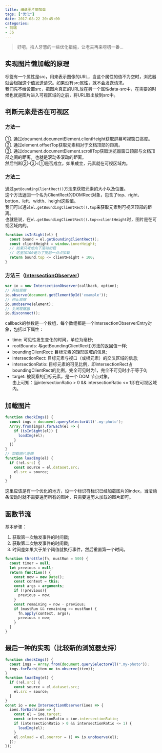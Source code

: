 ```yaml
---
title: 细说图片懒加载
tags: ["优化"]
date: 2017-08-22 20:45:00
categories:
- 前端
- JS
---
```

> 好吧，拾人牙慧的一些优化措施，让老夫再来唠叨一番...

<!-- more -->
## 实现图片懒加载的原理
<img>标签有一个属性是src，用来表示图像的URL，当这个属性的值不为空时，浏览器就会根据这个值发送请求。如果没有src属性，就不会发送请求。  
我们先不给<img>设置src，把图片真正的URL放在另一个属性data-src中，在需要的时候也就是图片进入可视区域的之前，将URL取出放到src中。

## 判断元素是否在可视区
### 方法一
①. 通过document.documentElement.clientHeight获取屏幕可视窗口高度。  
②. 通过element.offsetTop获取元素相对于文档顶部的距离。  
③. 通过document.documentElement.scrollTop获取浏览器窗口顶部与文档顶部之间的距离，也就是滚动条滚动的距离。  
然后判断②-③<①是否成立，如果成立，元素就在可视区域内。

### 方法二
通过`getBoundingClientRect()`方法来获取元素的大小以及位置。  
这个方法返回一个名为ClientRect的DOMRect对象，包含了top、right、botton、left、width、height这些值。  
我们可以通过`el.getBoundingClientRect().top`来获取元素到可视区顶部的距离。  
也就是说，在`el.getBoundingClientRect().top<=clientHeight`时，图片是在可视区域内的。  
```js
function isInSight(el) {
  const bound = el.getBoundingClientRect();
  const clientHeight = window.innerHeight;
  // 如果只考虑向下滚动加载
  // 这里加100是为了提前一点点加载
  return bound.top <= clientHeight + 100;
}
```

### 方法三（[IntersectionObserver](http://www.ruanyifeng.com/blog/2016/11/intersectionobserver_api.html)）
```js
var io = new IntersectionObserver(callback, option);
// 开始观察
io.observe(document.getElementById('example'));
// 停止观察
io.unobserve(element);
// 关闭观察器
io.disconnect();
```
callback的参数是一个数组，每个数组都是一个IntersectionObserverEntry对象，包括以下属性：
- time: 可见性发生变化的时间，单位为毫秒;  
- rootBounds: 与getBoundingClientRect()方法的返回值一样;
- boundingClientRect: 目标元素的矩形区域的信息;  
- intersectionRect: 目标元素与视口（或根元素）的交叉区域的信息;  
- intersectionRatio: 目标元素的可见比例，即intersectionRect占boundingClientRect的比例，完全可见时为1，完全不可见时小于等于0;
- target: 被观察的目标元素，是一个 DOM 节点对象。  
由上可知：当intersectionRatio > 0 && intersectionRatio <= 1即在可视区域内。  

## 加载图片
```js
function checkImgs() {
  const imgs = document.querySelectorAll('.my-photo');
  Array.from(imgs).forEach(el => {
    if (isInSight(el)) {
      loadImg(el);
    }
  })
}
// 加载图片逻辑
function loadImg(el) {
  if (!el.src) {
    const source = el.dataset.src;
    el.src = source;
  }
}
```
这里应该是有一个优化的地方，设一个标识符标识已经加载图片的index，当滚动条滚动时就不需要遍历所有的图片，只需要遍历未加载的图片即可。  

## 函数节流
基本步骤：
1. 获取第一次触发事件的时间戳;
2. 获取第二次触发事件的时间戳;
3. 时间差如果大于某个阈值就执行事件，然后重置第一个时间。  
```js
function throttle(fn, mustRun = 500) {
  const timer = null;
  let previous = null;
  return function() {
    const now = new Date();
    const context = this;
    const args = arguments;
    if (!previous){
      previous = now;
    }
    const remaining = now - previous;
    if (mustRun && remaining >= mustRun) {
      fn.apply(context, args);
      previous = now;
    }
  }
}
```

## 最后一种的实现（比较新的浏览器支持）
```js
function checkImgs() {
  const imgs = Array.from(document.querySelectorAll(".my-photo"));
  imgs.forEach(item => io.observe(item));
}
function loadImg(el) {
  if (!el.src) {
    const source = el.dataset.src;
    el.src = source;
  }
}
const io = new IntersectionObserver(ioes => {
  ioes.forEach(ioe => {
    const el = ioe.target;
    const intersectionRatio = ioe.intersectionRatio;
    if (intersectionRatio > 0 && intersectionRatio <= 1) {
      loadImg(el);
    }
    el.onload = el.onerror = () => io.unobserve(el);
  });
});
```
